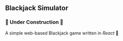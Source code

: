 ## Blackjack Simulator

### 🚧 Under Construction 🚧

A simple web-based Blackjack game written in *React* 🎉
